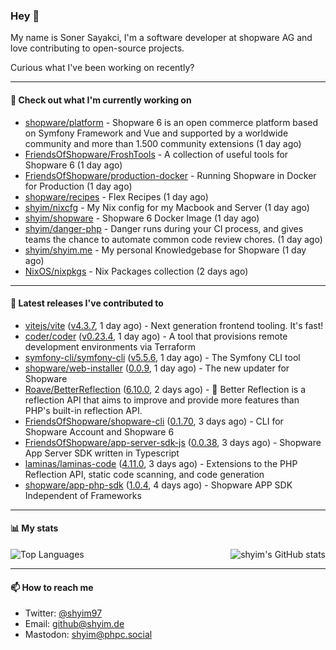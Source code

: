 ### Hey 👋

My name is Soner Sayakci, I'm a software developer at shopware AG and love contributing to open-source projects.

Curious what I've been working on recently?

---

#### 👷 Check out what I'm currently working on

- [shopware/platform](https://github.com/shopware/platform) - Shopware 6 is an open commerce platform based on Symfony Framework and Vue and supported by a worldwide community and more than 1.500 community extensions (1 day ago)
- [FriendsOfShopware/FroshTools](https://github.com/FriendsOfShopware/FroshTools) - A collection of useful tools for Shopware 6 (1 day ago)
- [FriendsOfShopware/production-docker](https://github.com/FriendsOfShopware/production-docker) - Running Shopware in Docker for Production (1 day ago)
- [shopware/recipes](https://github.com/shopware/recipes) - Flex Recipes (1 day ago)
- [shyim/nixcfg](https://github.com/shyim/nixcfg) - My Nix config for my Macbook and Server (1 day ago)
- [shyim/shopware](https://github.com/shyim/shopware) - Shopware 6 Docker Image (1 day ago)
- [shyim/danger-php](https://github.com/shyim/danger-php) - Danger runs during your CI process, and gives teams the chance to automate common code review chores. (1 day ago)
- [shyim/shyim.me](https://github.com/shyim/shyim.me) - My personal Knowledgebase for Shopware (1 day ago)
- [NixOS/nixpkgs](https://github.com/NixOS/nixpkgs) - Nix Packages collection (2 days ago)

---

#### 🔭 Latest releases I've contributed to

- [vitejs/vite](https://github.com/vitejs/vite) ([v4.3.7](https://github.com/vitejs/vite/releases/tag/v4.3.7), 1 day ago) - Next generation frontend tooling. It&#39;s fast!
- [coder/coder](https://github.com/coder/coder) ([v0.23.4](https://github.com/coder/coder/releases/tag/v0.23.4), 1 day ago) - A tool that provisions remote development environments via Terraform
- [symfony-cli/symfony-cli](https://github.com/symfony-cli/symfony-cli) ([v5.5.6](https://github.com/symfony-cli/symfony-cli/releases/tag/v5.5.6), 1 day ago) - The Symfony CLI tool
- [shopware/web-installer](https://github.com/shopware/web-installer) ([0.0.9](https://github.com/shopware/web-installer/releases/tag/0.0.9), 1 day ago) - The new updater for Shopware
- [Roave/BetterReflection](https://github.com/Roave/BetterReflection) ([6.10.0](https://github.com/Roave/BetterReflection/releases/tag/6.10.0), 2 days ago) - :crystal_ball: Better Reflection is a reflection API that aims to improve and provide more features than PHP&#39;s built-in reflection API.
- [FriendsOfShopware/shopware-cli](https://github.com/FriendsOfShopware/shopware-cli) ([0.1.70](https://github.com/FriendsOfShopware/shopware-cli/releases/tag/0.1.70), 3 days ago) - CLI for Shopware Account and Shopware 6
- [FriendsOfShopware/app-server-sdk-js](https://github.com/FriendsOfShopware/app-server-sdk-js) ([0.0.38](https://github.com/FriendsOfShopware/app-server-sdk-js/releases/tag/0.0.38), 3 days ago) - Shopware App Server SDK written in Typescript
- [laminas/laminas-code](https://github.com/laminas/laminas-code) ([4.11.0](https://github.com/laminas/laminas-code/releases/tag/4.11.0), 3 days ago) - Extensions to the PHP Reflection API, static code scanning, and code generation
- [shopware/app-php-sdk](https://github.com/shopware/app-php-sdk) ([1.0.4](https://github.com/shopware/app-php-sdk/releases/tag/1.0.4), 4 days ago) - Shopware APP SDK Independent of Frameworks

---

#### 📊 My stats

<img align="right" alt="shyim's GitHub stats" src="https://github-readme-stats.vercel.app/api?username=shyim&count_private=1&show_icons=true&" />

![Top Languages](https://github-readme-stats.vercel.app/api/top-langs/?username=shyim)

---

#### 📫 How to reach me

- Twitter: [@shyim97](https://twitter.com/shyim97)
- Email: [github@shyim.de](mailto://github@shyim.de)
- Mastodon: <a rel="me" href="https://phpc.social/@shyim">shyim@phpc.social</a>
